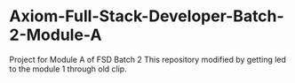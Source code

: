 # Axiom-Full-Stack-Developer-Batch-2-Module-A
 Project for Module A of FSD Batch 2
 This repository modified by getting led to the module 1 through old clip.
